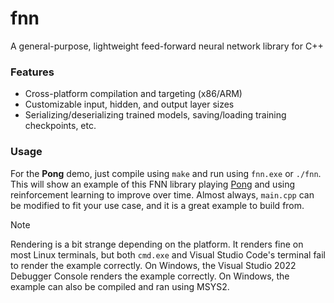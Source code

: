 # fnn
A general-purpose, lightweight feed-forward neural network library for C++

### Features
 - Cross-platform compilation and targeting (x86/ARM)
 - Customizable input, hidden, and output layer sizes
 - Serializing/deserializing trained models, saving/loading training checkpoints, etc.

### Usage
For the **Pong** demo, just compile using `make` and run using `fnn.exe` or `./fnn`. This will show an example of this FNN library playing [Pong](https://en.wikipedia.org/wiki/Pong) and using reinforcement learning to improve over time. Almost always, `main.cpp` can be modified to fit your use case, and it is a great example to build from.

> [!NOTE]
> Rendering is a bit strange depending on the platform. It renders fine on most Linux terminals, but both `cmd.exe` and Visual Studio Code's terminal fail to render the example correctly. On Windows, the Visual Studio 2022 Debugger Console renders the example correctly. On Windows, the example can also be compiled and ran using MSYS2.